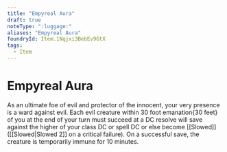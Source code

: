 ```yaml
---
title: "Empyreal Aura"
draft: true
noteType: ":luggage:"
aliases: "Empyreal Aura"
foundryId: Item.1Nqjxi3BebEv9GtX
tags:
  - Item
---
```


# Empyreal Aura

As an ultimate foe of evil and protector of the innocent, your very presence is a ward against evil. Each evil creature within 30 foot emanation{30 feet} of you at the end of your turn must succeed at a DC resolve will save against the higher of your class DC or spell DC or else become [[Slowed]] ([[Slowed|Slowed 2]] on a critical failure). On a successful save, the creature is temporarily immune for 10 minutes.
